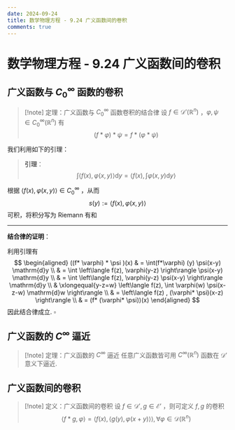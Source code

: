 ```yaml
---
date: 2024-09-24
title: 数学物理方程 - 9.24 广义函数间的卷积
comments: true
---
```


# 数学物理方程 - 9.24 广义函数间的卷积

## 广义函数与 $C_{0}^{\infty}$ 函数的卷积

>[!note] 定理：广义函数与 $C_{0}^{\infty}$ 函数卷积的结合律
>设 $f\in \mathscr{D}'(\mathbb{R}^{n})$ ，$\varphi,\psi\in C_{0}^{\infty}(\mathbb{R}^{n})$ 有
>$$ (f*\varphi)*\psi = f*(\varphi*\psi) $$

我们利用如下的引理：

> **引理**：
> $$ \int \left\langle f(x), \varphi(x,y) \right\rangle \mathrm{d}y = \left\langle f(x), \int \varphi(x,y) \mathrm{d}y \right\rangle $$

根据 $\left\langle f(x),\varphi(x,y) \right\rangle\in C_{0}^{\infty}$ ，从而
$$
s(y) := \left\langle f(x), \varphi(x,y) \right\rangle
$$
可积，将积分写为 Riemann 有和


------
**结合律的证明**：

利用引理有
$$
\begin{aligned}
((f* \varphi) * \psi )(x) & = \int(f*\varphi) (y) \psi(x-y) \mathrm{d}y \\
& = \int \left\langle f(z), \varphi(y-z) \right\rangle \psi(x-y) \mathrm{d}y \\
& = \int \left\langle f(z), \varphi(y-z) \psi(x-y) \right\rangle \mathrm{d}y \\
& \xlongequal{y-z=w} \left\langle f(z), \int \varphi(w) \psi(x-z-w) \mathrm{d}w \right\rangle \\
& = \left\langle f(z) , (\varphi* \psi)(x-z) \right\rangle \\
& = (f* (\varphi* \psi))(x)
\end{aligned}
$$
因此结合律成立. $\square$

## 广义函数的 $C^{\infty}$ 逼近

>[!note] 定理：广义函数的 $C^{\infty}$ 逼近
>任意广义函数皆可用 $C^{\infty}(\mathbb{R}^{n})$ 函数在 $\mathscr{D}'$ 意义下逼近.



## 广义函数间的卷积

>[!note] 定义：广义函数间的卷积
>设 $f\in \mathscr{D}',g\in \mathscr{E}'$ ，则可定义 $f,g$ 的卷积
>$$ \left\langle f*g , \varphi \right\rangle = \left\langle f(x), \left\langle g(y), \varphi(x+y) \right\rangle \right\rangle,\forall \varphi\in \mathscr{D}(\mathbb{R}^{n}) $$

